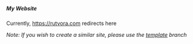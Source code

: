 ##### My Website
Currently, https://rutvora.com redirects here

_Note: If you wish to create a similar site, please use the [template](https://github.com/rutvora/rutvora.github.io/tree/template) branch_
